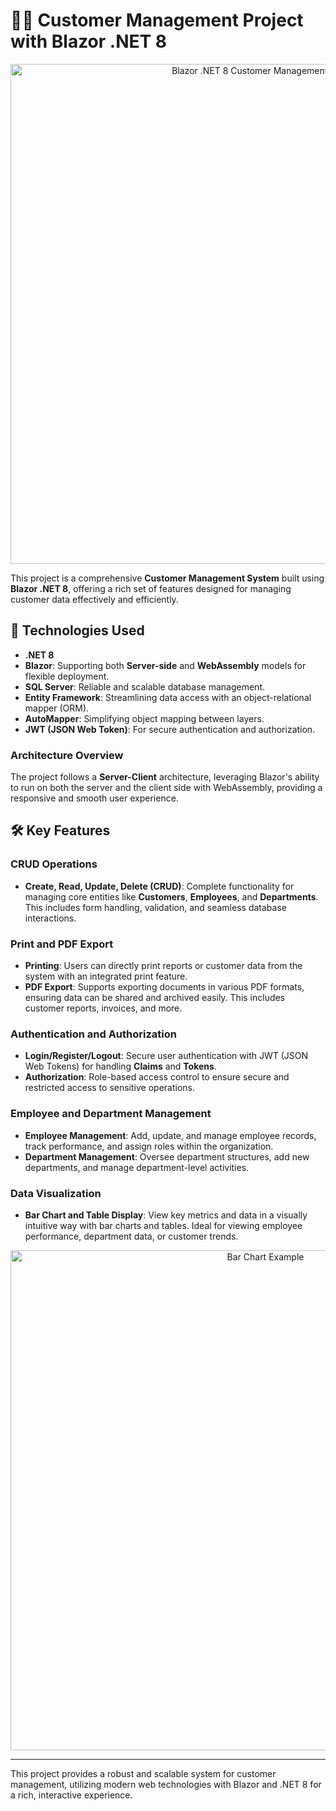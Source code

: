 # 🧑‍💼 Customer Management Project with Blazor .NET 8

<p align="center">
  <img src="https://github.com/user-attachments/assets/b3dfda06-444e-4aa0-887d-8817cc372b8b" alt="Blazor .NET 8 Customer Management Project" width="800"/>
</p>

This project is a comprehensive **Customer Management System** built using **Blazor .NET 8**, offering a rich set of features designed for managing customer data effectively and efficiently.

## 🚀 Technologies Used

- **.NET 8**
- **Blazor**: Supporting both **Server-side** and **WebAssembly** models for flexible deployment.
- **SQL Server**: Reliable and scalable database management.
- **Entity Framework**: Streamlining data access with an object-relational mapper (ORM).
- **AutoMapper**: Simplifying object mapping between layers.
- **JWT (JSON Web Token)**: For secure authentication and authorization.

### Architecture Overview

The project follows a **Server-Client** architecture, leveraging Blazor's ability to run on both the server and the client side with WebAssembly, providing a responsive and smooth user experience.

## 🛠️ Key Features

### CRUD Operations

- **Create, Read, Update, Delete (CRUD)**: Complete functionality for managing core entities like **Customers**, **Employees**, and **Departments**. This includes form handling, validation, and seamless database interactions.
  
### Print and PDF Export

- **Printing**: Users can directly print reports or customer data from the system with an integrated print feature.
- **PDF Export**: Supports exporting documents in various PDF formats, ensuring data can be shared and archived easily. This includes customer reports, invoices, and more.

### Authentication and Authorization

- **Login/Register/Logout**: Secure user authentication with JWT (JSON Web Tokens) for handling **Claims** and **Tokens**.
- **Authorization**: Role-based access control to ensure secure and restricted access to sensitive operations.

### Employee and Department Management

- **Employee Management**: Add, update, and manage employee records, track performance, and assign roles within the organization.
- **Department Management**: Oversee department structures, add new departments, and manage department-level activities.

### Data Visualization

- **Bar Chart and Table Display**: View key metrics and data in a visually intuitive way with bar charts and tables. Ideal for viewing employee performance, department data, or customer trends.

<p align="center">
  <img src="https://github.com/user-attachments/assets/chart-example-url" alt="Bar Chart Example" width="800"/>
</p>

---

This project provides a robust and scalable system for customer management, utilizing modern web technologies with Blazor and .NET 8 for a rich, interactive experience.
